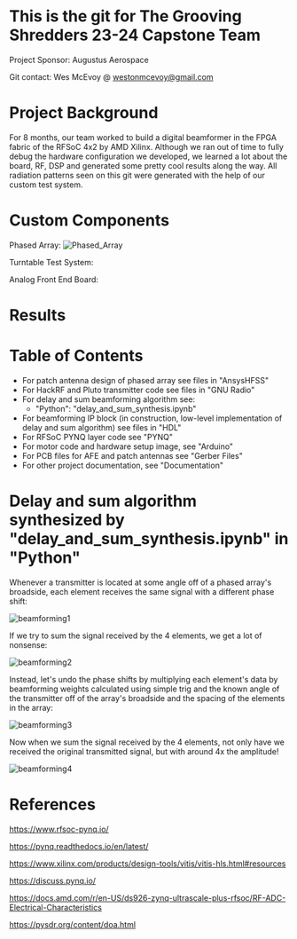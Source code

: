 # This is the git for The Grooving Shredders 23-24 Capstone Team

Project Sponsor: Augustus Aerospace

Git contact: Wes McEvoy @ westonmcevoy@gmail.com

# Project Background

For 8 months, our team worked to build a digital beamformer in the FPGA fabric of the RFSoC 4x2 by AMD Xilinx. Although we ran out of time to fully debug the hardware configuration we developed, we learned a lot about the board, RF, DSP and generated some pretty cool results along the way. All radiation patterns seen on this git were generated with the help of our custom test system.

# Custom Components

Phased Array:
![Phased_Array](https://github.com/tast2129/Grooving-Shredders/blob/main/Images/Phased_Array.png)

Turntable Test System:

Analog Front End Board:


# Results



# Table of Contents

* For patch antenna design of phased array see files in "AnsysHFSS"
* For HackRF and Pluto transmitter code see files in "GNU Radio"
* For delay and sum beamforming algorithm see:
  * "Python": "delay_and_sum_synthesis.ipynb"
* For beamforming IP block (in construction, low-level implementation of delay and sum algorithm) see files in "HDL"
* For RFSoC PYNQ layer code see "PYNQ"
* For motor code and hardware setup image, see "Arduino"
* For PCB files for AFE and patch antennas see "Gerber Files"
* For other project documentation, see "Documentation"

# Delay and sum algorithm synthesized by "delay_and_sum_synthesis.ipynb" in "Python"

Whenever a transmitter is located at some angle off of a phased array's broadside, each element receives the same signal with a different phase shift:

![beamforming1](https://github.com/tast2129/Grooving-Shredders/assets/97580315/e911917c-0b33-4844-adb9-a0ce4064d12e)

If we try to sum the signal received by the 4 elements, we get a lot of nonsense:

![beamforming2](https://github.com/tast2129/Grooving-Shredders/assets/97580315/507baff8-44bc-445b-9302-e12a531ed3d8)

Instead, let's undo the phase shifts by multiplying each element's data by beamforming weights calculated using simple trig and the known angle of the transmitter off of the array's broadside and the spacing of the elements in the array:

![beamforming3](https://github.com/tast2129/Grooving-Shredders/assets/97580315/f1506090-c677-4844-88a7-71d21600565d)

Now when we sum the signal received by the 4 elements, not only have we received the original transmitted signal, but with around 4x the amplitude!

![beamforming4](https://github.com/tast2129/Grooving-Shredders/assets/97580315/fbafaabb-2a26-4d0b-9db6-097383a0870f)

# References

https://www.rfsoc-pynq.io/

https://pynq.readthedocs.io/en/latest/

https://www.xilinx.com/products/design-tools/vitis/vitis-hls.html#resources

https://discuss.pynq.io/

https://docs.amd.com/r/en-US/ds926-zynq-ultrascale-plus-rfsoc/RF-ADC-Electrical-Characteristics

https://pysdr.org/content/doa.html





